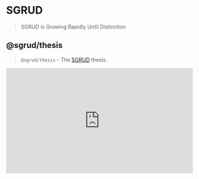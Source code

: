 # SGRUD
> SGRUD is Growing Rapidly Until Distinction

## @sgrud/thesis
> `@sgrud/thesis` - The [SGRUD](https://sgrud.github.io) thesis.

<embed
  src="https://sgrud.github.io/thesis/thesis.pdf"
  style="aspect-ratio: 16/9; width: 100%"
  type="application/pdf">
